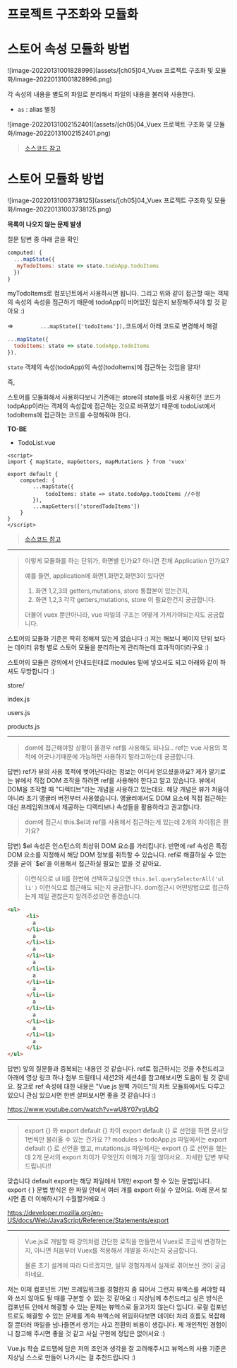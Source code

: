 # 프로젝트 구조화와 모듈화



# 스토어 속성 모듈화 방법

![image-20220131001828996](assets/[ch05]04_Vuex 프로젝트 구조화 및 모듈화/image-20220131001828996.png)

각 속성의 내용을 별도의 파일로 분리해서 파일의 내용을 불러와 사용한다.

* `as` : alias 별칭

![image-20220131002152401](assets/[ch05]04_Vuex 프로젝트 구조화 및 모듈화/image-20220131002152401.png)



> [소스코드 참고](https://github.com/blossun/study-vue/commit/db4b123ceeb525e7f1b1460c97fd3f9316ea267f)



# 스토어 모듈화 방법

![image-20220131003738125](assets/[ch05]04_Vuex 프로젝트 구조화 및 모듈화/image-20220131003738125.png)



**목록이 나오지 않는 문제 발생**

질문 답변 중 아래 글을 확인

```js
computed: {
  ...mapState({
   myTodoItems: state => state.todoApp.todoItems
  })
}
```

myTodoItems로 컴포넌트에서 사용하시면 됩니다. 그리고 위와 같이 접근할 때는 객체의 속성의 속성을 접근하기 때문에 todoApp이 비어있진 않은지 보장해주셔야 할 것 같아요 :)

⇒ `        ...mapState(['todoItems']),`코드에서 아래 코드로 변경해서 해결

```js
...mapState({
  todoItems: state => state.todoApp.todoItems
}),
```

`state` 객체의 속성(todoApp)의 속성(todoItems)에 접근하는 것임을 알자!

즉,

스토어를 모듈화해서 사용하다보니 기존에는 store의 state를 바로 사용하던 코드가 
todpApp이라는 객체의 속성값에 접근하는 것으로 바뀌었기 때문에 
todoList에서 todoItems에 접근하는 코드를 수정해줘야 한다.



**TO-BE**

* TodoList.vue

```vue
<script>
import { mapState, mapGetters, mapMutations } from 'vuex'

export default {
    computed: {
        ...mapState({
            todoItems: state => state.todoApp.todoItems //수정
        }),
        ...mapGetters(['storedTodoItems'])
    }
}
</script>
```



> [소스코드 참고](https://github.com/blossun/study-vue/commit/4aa30731ca88f646b7073e484f90794a07420e22)



---

> 이렇게 모듈화를 하는 단위가, 화면별 인가요? 아니면 전체 Application 인가요?
>
> 예를 들면, application에 화면1,화면2,화면3이 있다면
>
> 1. 화면 1,2,3의 getters,mutations, store 통합본이 있는건지,
> 2. 화면 1,2,3 각각 getters,mutations, store 이 필요한건지 궁금합니다.
>
> 더불어 vuex 뿐만아니라, vue 파일의 구조는 어떻게 가져가야되는지도 궁금합니다.

스토어의 모듈화 기준은 딱히 정해져 있는게 없습니다 :) 저는 해보니 페이지 단위 보다는 데이터 유형 별로 스토어 모듈을 분리하는게 관리하는데 효과적이더라구요 :)

스토어의 모듈은 강의에서 안내드린대로 modules 밑에 넣으셔도 되고 아래와 같이 하셔도 무방합니다 :)

store/

 index.js

 users.js

 products.js



---

> dom에 접근해야할 상황이 올경우 ref를 사용해도 되나요.. ref는 vue 사용의 목적에 어긋나기때문에 가능하면 사용하지 말라고하는데 궁금합니다.

답변) ref가 뷰의 사용 목적에 벗어난다라는 정보는 어디서 얻으셨을까요? 제가 알기로는 뷰에서 직접 DOM 조작을 하려면 ref를 사용해야 한다고 알고 있습니다. 뷰에서 DOM을 조작할 때 "디렉티브"라는 개념을 사용하고 있는데요. 해당 개념은 뷰가 처음이 아니라 초기 앵귤러 버전부터 사용했습니다. 앵귤러에서도 DOM 요소에 직접 접근하는 대신 프레임워크에서 제공하는 디렉티브나 속성들을 활용하라고 권고합니다.

> dom에 접근시 this.$el과 ref를 사용해서 접근하는게 있는데 2개의 차이점은 뭔가요?

답변) $el 속성은 인스턴스의 최상위 DOM 요소를 가리킵니다. 반면에 ref 속성은 특정 DOM 요소를 지정해서 해당 DOM 정보를 취득할 수 있습니다. ref로 해결하실 수 있는 것을 굳이 `$el`을 이용해서 접근하실 필요는 없을 것 같아요.

> 이런식으로 ul li를 한번에 선택하고싶으면 
> `this.$el.querySelectorAll('ul li')` 이런식으로 접근해도 되는지 궁금합니다.
> dom접근시 어떤방법으로 접근하는게 제일 괜찮은지 알려주셨으면 좋겠습니다.

```html
<ul>
      <li>
        a
      </li><li>
        a
      </li><li>
        a
      </li><li>
        a
      </li><li>
        a
      </li><li>
        a
      </li><li>
        a
      </li><li>
        a
      </li><li>
        a
      </li><li>
        a
      </li>
</ul>
```

답변) 앞의 질문들과 중복되는 내용인 것 같습니다. ref로 접근하시는 것을 추천드리고 아래에 영상 링크 하나 첨부 드릴테니 세션2와 세션4를 참고해보시면 도움이 될 것 같네요. 참고로 ref 속성에 대한 내용은 "Vue.js 완벽 가이드"의 차트 모듈화에서도 다루고 있으니 관심 있으시면 한번 살펴보시면 좋을 것 같습니다 :)

https://www.youtube.com/watch?v=wU8Y07vgUbQ

---

>  export {} 와 export default {} 차이
> export default {} 로 선언을 하면 문서당 1번씩만 불러올 수 있는 건가요 ??
> modules > todoApp.js 파일에서는 export default {} 로 선언을 했고, mutations.js 파일에서는 export {} 로 선언을 했는데 2개 문서의 export 차이가 무엇인지 이해가 가질 않아서요.. 자세한 답변 부탁드립니다!!

맞습니다 default export는 해당 파일에서 1개만 export 할 수 있는 문법입니다. export { } 문법 방식은 한 파일 안에서 여러 개를 export 하실 수 있어요. 아래 문서 보시면 좀 더 이해하시기 수월할거에요 :)

https://developer.mozilla.org/en-US/docs/Web/JavaScript/Reference/Statements/export

---

> Vue.js로 개발할 때 강의처럼 간단한 로직을 만들면서 Vuex로 조금씩 변경하는지, 아니면 처음부터 Vuex를 적용해서 개발을 하시는지 궁금합니다.
>
> 물론 초기 설계에 따라 다르겠지만, 실무 경험자께서 실제로 겪어보신 것이 궁금하네요.

 저는 이제 컴포넌트 기반 프레임워크를 경험한지 좀 되어서 그런지 뷰엑스를 써야할 때와 쓰지 않아도 될 때를 구분할 수 있는 것 같아요 :) 지상님께 추천드리고 싶은 방식은 컴포넌트 안에서 해결할 수 있는 문제는 뷰엑스로 들고가지 않는다 입니다. 로컬 컴포넌트로도 해결할 수 있는 문제를 계속 뷰엑스에 위임하다보면 데이터 처리 흐름도 복잡해 질 뿐더러 파일을 넘나들면서 생기는 사고 전환의 비용이 생깁니다. 제 개인적인 경험이니 참고해 주시면 좋을 것 같고 사실 구현에 정답은 없어서요 :)

Vue.js 학습 로드맵에 담은 저의 조언과 생각을 잘 고려해주시고 뷰엑스의 사용 기준은 지상님 스스로 만들어 나가시는 걸 추천드립니다 :)